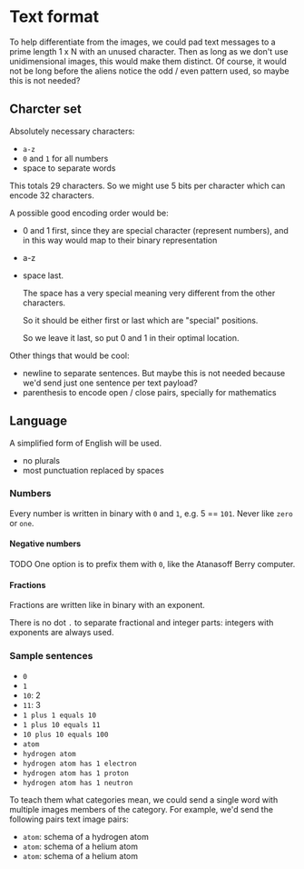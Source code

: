 # Text format

To help differentiate from the images, we could pad text messages to a prime length 1 x N with an unused character. Then as long as we don't use unidimensional images, this would make them distinct. Of course, it would not be long before the aliens notice the odd / even pattern used, so maybe this is not needed?

## Charcter set

Absolutely necessary characters:

- `a-z`
- `0` and  `1` for all numbers
- space to separate words

This totals 29 characters. So we might use 5 bits per character which can encode 32 characters.

A possible good encoding order would be:

-   0 and 1 first, since they are special character (represent numbers), and in this way would map to their binary representation

-   a-z

-   space last.

    The space has a very special meaning very different from the other characters.

    So it should be either first or last which are "special" positions.

    So we leave it last, so put 0 and 1 in their optimal location.

Other things that would be cool:

- newline to separate sentences. But maybe this is not needed because we'd send just one sentence per text payload?
- parenthesis to encode open / close pairs, specially for mathematics

## Language

A simplified form of English will be used.

- no plurals
- most punctuation replaced by spaces

### Numbers

Every number is written in binary with `0` and `1`, e.g. 5 == `101`. Never like `zero` or `one`.

#### Negative numbers

TODO One option is to prefix them with `0`, like the Atanasoff Berry computer.

#### Fractions

Fractions are written like in binary with an exponent.

There is no dot `.` to separate fractional and integer parts: integers with exponents are always used.

### Sample sentences

- `0`
- `1`
- `10`: 2
- `11`: 3
- `1 plus 1 equals 10`
- `1 plus 10 equals 11`
- `10 plus 10 equals 100`
- `atom`
- `hydrogen atom`
- `hydrogen atom has 1 electron`
- `hydrogen atom has 1 proton`
- `hydrogen atom has 1 neutron`

To teach them what categories mean, we could send a single word with multiple images members of the category. For example, we'd send the following pairs text image pairs:

- `atom`: schema of a hydrogen atom
- `atom`: schema of a helium atom
- `atom`: schema of a helium atom
